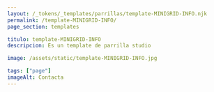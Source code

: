 ```yaml
---
layout: /_tokens/_templates/parrillas/template-MINIGRID-INFO.njk
permalink: /template-MINIGRID-INFO/
page_section: templates

titulo: template-MINIGRID-INFO
descripcion: Es un template de parrilla studio

image: /assets/static/template-MINIGRID-INFO.jpg

tags: ["page"]
imageAlt: Contacta
---
```

